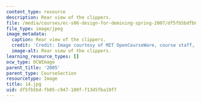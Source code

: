```yaml
---
content_type: resource
description: Rear view of the clippers.
file: /media/courses/ec-s06-design-for-demining-spring-2007/df5fb5bdfb05c947100ff13d5fba19f7_14.jpg
file_type: image/jpeg
image_metadata:
  caption: Rear view of the clippers.
  credit: 'Credit: Image courtesy of MIT OpenCourseWare, course staff, and students.'
  image-alt: Rear view of the clippers.
learning_resource_types: []
ocw_type: OCWImage
parent_title: '2005'
parent_type: CourseSection
resourcetype: Image
title: 14.jpg
uid: df5fb5bd-fb05-c947-100f-f13d5fba19f7
---
```

